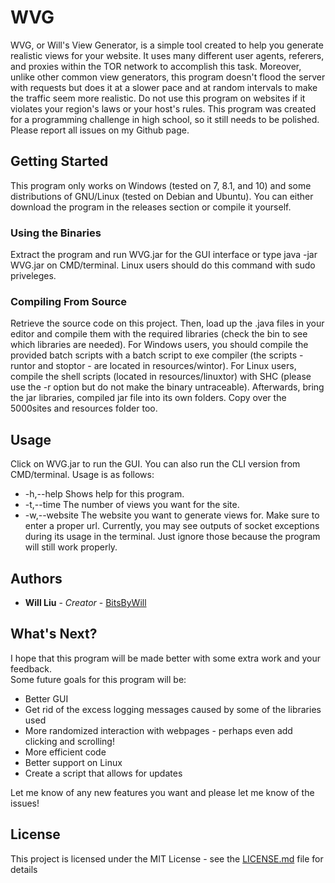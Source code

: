 # WVG
WVG, or Will's View Generator, is a simple tool created to help you generate realistic views for your website.
It uses many different user agents, referers, and proxies within the TOR network to accomplish this task.
Moreover, unlike other common view generators, this program doesn't flood the server with requests but does it at a slower pace and at random intervals to make the traffic seem more realistic.  Do not use this program on websites if it violates your region's laws or your host's rules.
This program was created for a programming challenge in high school, so it still needs to be polished.  Please report all issues on my Github page.

## Getting Started

This program only works on Windows (tested on 7, 8.1, and 10) and some distributions of GNU/Linux (tested on Debian and Ubuntu).
You can either download the program in the releases section or compile it yourself.

### Using the Binaries
Extract the program and run WVG.jar for the GUI interface or type java -jar WVG.jar on CMD/terminal.  Linux users should do this command with sudo priveleges.

### Compiling From Source
Retrieve the source code on this project.  Then, load up the .java files in your editor and compile them with the required libraries (check the bin to see which libraries are needed).
For Windows users, you should compile the provided batch scripts with a batch script to exe compiler (the scripts - runtor and stoptor - are located in resources/wintor).  For Linux users, compile the shell scripts (located in resources/linuxtor) with SHC (please use the -r option but do not make the binary untraceable).
Afterwards, bring the jar libraries, compiled jar file into its own folders.  Copy over the 5000sites and resources folder too.

## Usage
Click on WVG.jar to run the GUI.  You can also run the CLI version from CMD/terminal.  Usage is as follows:
 * -h,--help            Shows help for this program.
 * -t,--time <arg>      The number of views you want for the site.
 * -w,--website <arg>   The website you want to generate views for. Make
                      sure to enter a proper url.
Currently, you may see outputs of socket exceptions during its usage in the terminal.  Just ignore those because the program will still work properly.

## Authors
* **Will Liu** - *Creator* - [BitsByWill](https://github.com/BitsByWill)

## What's Next?
I hope that this program will be made better with some extra work and your feedback.  
Some future goals for this program will be:
* Better GUI
* Get rid of the excess logging messages caused by some of the libraries used
* More randomized interaction with webpages - perhaps even add clicking and scrolling!
* More efficient code
* Better support on Linux
* Create a script that allows for updates

Let me know of any new features you want and please let me know of the issues!

## License

This project is licensed under the MIT License - see the [LICENSE.md](LICENSE.md) file for details
